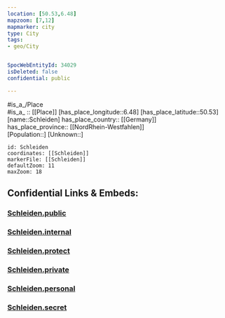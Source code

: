 ```yaml
---
location: [50.53,6.48] 
mapzoom: [7,12] 
mapmarker: city 
type: City
tags:
- geo/City


SpocWebEntityId: 34029
isDeleted: false
confidential: public

---
```

#is_a_/Place  
#is_a_ :: [[Place]] 
[has_place_longitude::6.48] 
[has_place_latitude::50.53] 
[name::Schleiden] 
has_place_country:: [[Germany]]  
has_place_province:: [[NordRhein-Westfahlen]]  
[Population::] 
[Unknown::] 


```leaflet
id: Schleiden
coordinates: [[Schleiden]] 
markerFile: [[Schleiden]] 
defaultZoom: 11 
maxZoom: 18
```


## Confidential Links & Embeds: 

### [Schleiden.public](/_public/\Earth\Continent\Europe\Europe~Central\Germany\Germany~West\Nordrhein-Westfalen\counties~NW\Euskirchen\cities~EuskirchenSchleiden.public.md) 

### [Schleiden.internal](/_internal/\Earth\Continent\Europe\Europe~Central\Germany\Germany~West\Nordrhein-Westfalen\counties~NW\Euskirchen\cities~EuskirchenSchleiden.internal.md) 

### [Schleiden.protect](/_protect/\Earth\Continent\Europe\Europe~Central\Germany\Germany~West\Nordrhein-Westfalen\counties~NW\Euskirchen\cities~EuskirchenSchleiden.protect.md) 

### [Schleiden.private](/_private/\Earth\Continent\Europe\Europe~Central\Germany\Germany~West\Nordrhein-Westfalen\counties~NW\Euskirchen\cities~EuskirchenSchleiden.private.md) 

### [Schleiden.personal](/_personal/\Earth\Continent\Europe\Europe~Central\Germany\Germany~West\Nordrhein-Westfalen\counties~NW\Euskirchen\cities~EuskirchenSchleiden.personal.md) 

### [Schleiden.secret](/_secret/\Earth\Continent\Europe\Europe~Central\Germany\Germany~West\Nordrhein-Westfalen\counties~NW\Euskirchen\cities~EuskirchenSchleiden.secret.md)

